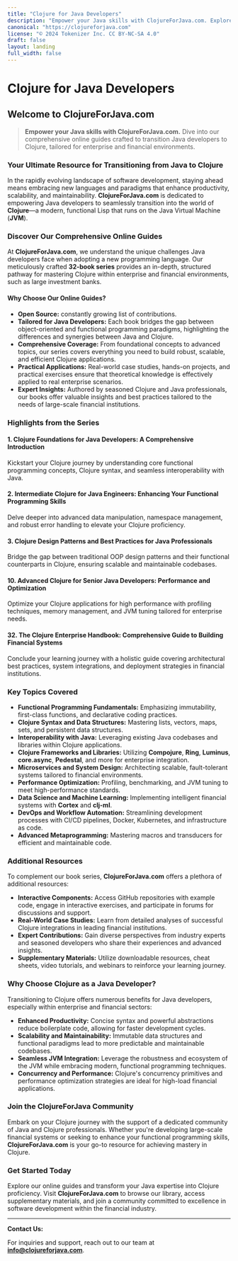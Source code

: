```yaml
---
title: "Clojure for Java Developers"
description: "Empower your Java skills with ClojureForJava.com. Explore our comprehensive 32-book series designed to seamlessly transition Java developers to Clojure, specifically tailored for enterprise and financial environments."
canonical: "https://clojureforjava.com"
license: "© 2024 Tokenizer Inc. CC BY-NC-SA 4.0"
draft: false
layout: landing
full_width: false
---
```


# Clojure for Java Developers

## Welcome to ClojureForJava.com

> **Empower your Java skills with ClojureForJava.com.** Dive into our comprehensive online guides crafted to transition Java developers to Clojure, tailored for enterprise and financial environments.

### Your Ultimate Resource for Transitioning from Java to Clojure

In the rapidly evolving landscape of software development, staying ahead means embracing new languages and paradigms that enhance productivity, scalability, and maintainability. **ClojureForJava.com** is dedicated to empowering Java developers to seamlessly transition into the world of **Clojure**—a modern, functional Lisp that runs on the Java Virtual Machine (**JVM**).

### Discover Our Comprehensive Online Guides

At **ClojureForJava.com**, we understand the unique challenges Java developers face when adopting a new programming language. Our meticulously crafted **32-book series** provides an in-depth, structured pathway for mastering Clojure within enterprise and financial environments, such as large investment banks.

#### Why Choose Our Online Guides?

- **Open Source:** constantly growing list of contributions.
- **Tailored for Java Developers:** Each book bridges the gap between object-oriented and functional programming paradigms, highlighting the differences and synergies between Java and Clojure.
- **Comprehensive Coverage:** From foundational concepts to advanced topics, our series covers everything you need to build robust, scalable, and efficient Clojure applications.
- **Practical Applications:** Real-world case studies, hands-on projects, and practical exercises ensure that theoretical knowledge is effectively applied to real enterprise scenarios.
- **Expert Insights:** Authored by seasoned Clojure and Java professionals, our books offer valuable insights and best practices tailored to the needs of large-scale financial institutions.

### Highlights from the Series

#### 1. Clojure Foundations for Java Developers: A Comprehensive Introduction

Kickstart your Clojure journey by understanding core functional programming concepts, Clojure syntax, and seamless interoperability with Java.

#### 2. Intermediate Clojure for Java Engineers: Enhancing Your Functional Programming Skills

Delve deeper into advanced data manipulation, namespace management, and robust error handling to elevate your Clojure proficiency.

#### 3. Clojure Design Patterns and Best Practices for Java Professionals

Bridge the gap between traditional OOP design patterns and their functional counterparts in Clojure, ensuring scalable and maintainable codebases.

#### 10. Advanced Clojure for Senior Java Developers: Performance and Optimization

Optimize your Clojure applications for high performance with profiling techniques, memory management, and JVM tuning tailored for enterprise needs.

#### 32. The Clojure Enterprise Handbook: Comprehensive Guide to Building Financial Systems

Conclude your learning journey with a holistic guide covering architectural best practices, system integrations, and deployment strategies in financial institutions.

### Key Topics Covered

- **Functional Programming Fundamentals:** Emphasizing immutability, first-class functions, and declarative coding practices.
- **Clojure Syntax and Data Structures:** Mastering lists, vectors, maps, sets, and persistent data structures.
- **Interoperability with Java:** Leveraging existing Java codebases and libraries within Clojure applications.
- **Clojure Frameworks and Libraries:** Utilizing **Compojure**, **Ring**, **Luminus**, **core.async**, **Pedestal**, and more for enterprise integration.
- **Microservices and System Design:** Architecting scalable, fault-tolerant systems tailored to financial environments.
- **Performance Optimization:** Profiling, benchmarking, and JVM tuning to meet high-performance standards.
- **Data Science and Machine Learning:** Implementing intelligent financial systems with **Cortex** and **clj-ml**.
- **DevOps and Workflow Automation:** Streamlining development processes with CI/CD pipelines, Docker, Kubernetes, and infrastructure as code.
- **Advanced Metaprogramming:** Mastering macros and transducers for efficient and maintainable code.

### Additional Resources

To complement our book series, **ClojureForJava.com** offers a plethora of additional resources:

- **Interactive Components:** Access GitHub repositories with example code, engage in interactive exercises, and participate in forums for discussions and support.
- **Real-World Case Studies:** Learn from detailed analyses of successful Clojure integrations in leading financial institutions.
- **Expert Contributions:** Gain diverse perspectives from industry experts and seasoned developers who share their experiences and advanced insights.
- **Supplementary Materials:** Utilize downloadable resources, cheat sheets, video tutorials, and webinars to reinforce your learning journey.

### Why Choose Clojure as a Java Developer?

Transitioning to Clojure offers numerous benefits for Java developers, especially within enterprise and financial sectors:

- **Enhanced Productivity:** Concise syntax and powerful abstractions reduce boilerplate code, allowing for faster development cycles.
- **Scalability and Maintainability:** Immutable data structures and functional paradigms lead to more predictable and maintainable codebases.
- **Seamless JVM Integration:** Leverage the robustness and ecosystem of the JVM while embracing modern, functional programming techniques.
- **Concurrency and Performance:** Clojure's concurrency primitives and performance optimization strategies are ideal for high-load financial applications.

### Join the ClojureForJava Community

Embark on your Clojure journey with the support of a dedicated community of Java and Clojure professionals. Whether you're developing large-scale financial systems or seeking to enhance your functional programming skills, **ClojureForJava.com** is your go-to resource for achieving mastery in Clojure.

### Get Started Today

Explore our online guides and transform your Java expertise into Clojure proficiency. Visit **ClojureForJava.com** to browse our library, access supplementary materials, and join a community committed to excellence in software development within the financial industry.

---

**Contact Us:**

For inquiries and support, reach out to our team at **[info@clojureforjava.com](mailto:info@tokenizer.ca?subject=ClojureForJava.com%20Inquiry)**.


